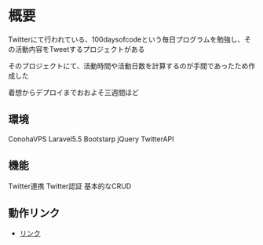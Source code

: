 # 概要
<p>Twitterにて行われている、100daysofcodeという毎日プログラムを勉強し、その活動内容をTweetするプロジェクトがある<p>
<p>そのプロジェクトにて、活動時間や活動日数を計算するのが手間であったため作成した</p>
<p>着想からデプロイまでおおよそ三週間ほど</p>

## 環境
ConohaVPS
Laravel5.5
Bootstarp
jQuery
TwitterAPI

## 機能
Twitter連携
Twitter認証
基本的なCRUD


## 動作リンク
- [リンク](https://uroboros.site)

